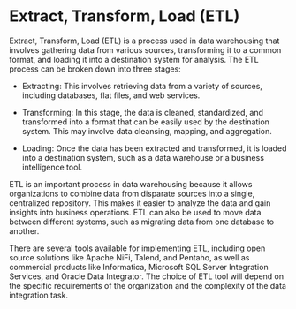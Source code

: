 # Extract, Transform, Load (ETL)

Extract, Transform, Load (ETL) is a process used in data warehousing that involves gathering data from various sources, transforming it to a common format, and loading it into a destination system for analysis. The ETL process can be broken down into three stages:

* Extracting: This involves retrieving data from a variety of sources, including databases, flat files, and web services.

* Transforming: In this stage, the data is cleaned, standardized, and transformed into a format that can be easily used by the destination system. This may involve data cleansing, mapping, and aggregation.

* Loading: Once the data has been extracted and transformed, it is loaded into a destination system, such as a data warehouse or a business intelligence tool.

ETL is an important process in data warehousing because it allows organizations to combine data from disparate sources into a single, centralized repository. This makes it easier to analyze the data and gain insights into business operations. ETL can also be used to move data between different systems, such as migrating data from one database to another.

There are several tools available for implementing ETL, including open source solutions like Apache NiFi, Talend, and Pentaho, as well as commercial products like Informatica, Microsoft SQL Server Integration Services, and Oracle Data Integrator. The choice of ETL tool will depend on the specific requirements of the organization and the complexity of the data integration task.